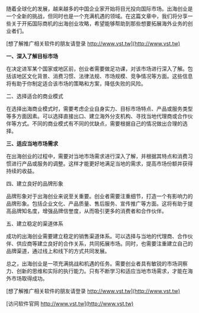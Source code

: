 随着全球化的发展，越来越多的中国企业家开始将目光投向国际市场。出海创业是一个全新的挑战，但同时也是一个充满机遇的领域。在这篇文章中，我们将分享一些关于开拓国际商机的出海创业攻略，希望能够帮助到那些想要拓展海外业务的创业者们。

[想了解推广相关软件的朋友请登录 http://www.vst.tw](http://www.vst.tw)

**一、深入了解目标市场**

在决定进军某个国家或地区前，创业者需要做足功课，对该市场进行深入了解。包括该地区文化背景、消费习惯、法律法规、市场规模、竞争情况等方面。这些信息将有助于你制定适合该市场的策略和方案，降低失败的风险。

二、选择适合的商业模式

在选择出海商业模式时，需要考虑企业自身实力、目标市场特点、产品或服务类型等多方面因素。可以选择直接出口、建立海外分支机构、寻找当地代理商或合作伙伴等方式。不同的商业模式有不同的优缺点，需要根据自己的情况做出合理的选择。

**三、适应当地市场需求**

在出海创业的过程中，需要对当地市场需求进行深入了解，并根据其特点和消费习惯进行产品或服务的调整。这样才能更好地满足当地的需求，提高市场份额并获得持续的收益。

四、建立良好的品牌形象

品牌形象对于出海创业来说至关重要。创业者需要注重细节，打造一个有影响力的品牌形象。包括企业文化、产品质量、售后服务、宣传推广等方面。这将有助于提高品牌知名度，增强品牌信誉度，从而吸引更多的消费者和合作伙伴。

五、建立稳定的渠道体系

成功的出海创业需要建立稳定的销售渠道体系。可以选择与当地的代理商、合作伙伴、供应商等建立良好的合作关系，共同拓展市场。同时，也需要注重建立自己的品牌渠道，通过线上和线下的方式共同发展。

总之，出海创业是一项充满挑战和机遇的任务。需要创业者具有敏锐的市场洞察力、创新的思维和实际的执行能力。只有不断学习和适应当地市场需求，才能在海外市场取得成功。

[想了解推广相关软件的朋友请登录 http://www.vst.tw](http://www.vst.tw)


[访问软件官网 http://www.vst.tw](http://www.vst.tw)
